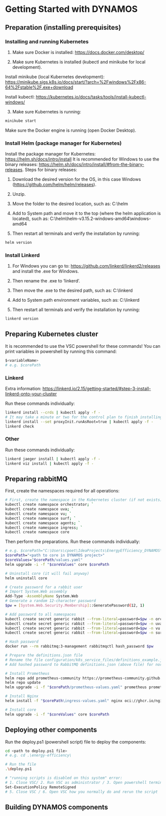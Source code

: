 # Getting Started with DYNAMOS
## Preparation (installing prerequisites)
### Installing and running Kubernetes
1. Make sure Docker is installed: https://docs.docker.com/desktop/ 

2. Make sure Kubernetes is installed (kubectl and minikube for local development). 

Install minikube (local Kubernetes development): https://minikube.sigs.k8s.io/docs/start/?arch=%2Fwindows%2Fx86-64%2Fstable%2F.exe+download

Install kubectl: https://kubernetes.io/docs/tasks/tools/install-kubectl-windows/

3. Make sure Kubernetes is running:
```sh
minikube start
```
Make sure the Docker engine is running (open Docker Desktop).

### Install Helm (package manager for Kubernetes)
Install the package manager for Kubernetes: https://helm.sh/docs/intro/install
It is recommended for Windows to use the binary releases: https://helm.sh/docs/intro/install/#from-the-binary-releases. Steps for binary releases:
1. Download the desired version for the OS, in this case Windows (https://github.com/helm/helm/releases).

2. Unzip.

3. Move the folder to the desired location, such as: C:\helm

4. Add to System path and move it to the top (where the helm application is located), such as:
C:\helm\helm-v3.15.2-windows-amd64\windows-amd64

5. Then restart all terminals and verify the installation by running:
```sh
helm version
```

### Install Linkerd
1. For Windows you can go to: https://github.com/linkerd/linkerd2/releases and install the .exe for Windows.

2. Then rename the .exe to ‘linkerd’.

3. Then move the .exe to the desired path, such as: C:\linkerd

4. Add to System path environment variables, such as: C:\linkerd

5. Then restart all terminals and verify the installation by running:
```sh
linkerd version
```

## Preparing Kubernetes cluster
It is recommended to use the VSC powershell for these commands! You can print variables in powershell by running this command:
```sh
$<variableName>
# e.g. $corePath
```

### Linkerd
Extra information: https://linkerd.io/2.15/getting-started/#step-3-install-linkerd-onto-your-cluster

Run these commands individually:
```sh
linkerd install --crds | kubectl apply -f -
# It may take a minute or two for the control plan to finish installing
linkerd install --set proxyInit.runAsRoot=true | kubectl apply -f -
linkerd check
```

### Other
Run these commands individually:
```sh
linkerd jaeger install | kubectl apply -f -
linkerd viz install | kubectl apply -f -
```


## Preparing rabbitMQ
First, create the namespaces required for all operations:
```sh
# First, create the namespace in the Kubernetes cluster (if not exists)
kubectl create namespace orchestrator; `
kubectl create namespace uva; `
kubectl create namespace vu; `
kubectl create namespace surf; `
kubectl create namespace agents; `
kubectl create namespace ingress; `
kubectl create namespace core
```

Then perform the preparations. Run these commands individually:
```sh
# e.g. $corePath="C:\Users\cpoet\IdeaProjects\EnergyEfficiency_DYNAMOS\charts\core"
$corePath="<path to core in DYNAMOS project>"
$coreValues="$corePath/values.yaml"
helm upgrade -i -f "$coreValues" core $corePath

# Uninstall core (it will fail anyway)
helm uninstall core

# Create password for a rabbit user
# Import System.Web assembly
Add-Type -AssemblyName System.Web
# Generate a random 12-character password
$pw = [System.Web.Security.Membership]::GeneratePassword(12, 1)

# Add password to all namespaces
kubectl create secret generic rabbit --from-literal=password=$pw -n orchestrator
kubectl create secret generic rabbit --from-literal=password=$pw -n uva
kubectl create secret generic rabbit --from-literal=password=$pw -n vu
kubectl create secret generic rabbit --from-literal=password=$pw -n surf

# Hash password
docker run --rm rabbitmq:3-management rabbitmqctl hash_password $pw

# Prepare the definitions.json file
# Rename the file configuration/k8s_service_files/definitions_example.json to definitions.json
# Add hashed password to RabbitMQ definitions.json (above file) for normal_user password_hash

# Install Prometheus
helm repo add prometheus-community https://prometheus-community.github.io/helm-charts
helm repo update
helm upgrade -i -f "$corePath/prometheus-values.yaml" prometheus prometheus-community/prometheus

# Install Nginx
helm install -f "$corePath\ingress-values.yaml" nginx oci://ghcr.io/nginxinc/charts/nginx-ingress -n ingress --version 0.18.0

# Install core
helm upgrade -i -f "$coreValues" core $corePath
```

## Deploying other components
Run the deploy.ps1 (powershell script) file to deploy the components:
```sh
cd <path to deploy.ps1 file>
# e.g. cd .\energy-efficiency\

# Run the file
.\deploy.ps1

# "running scripts is disabled on this system" error:
# 1. Close VSC/ 2. Run VSC as administrator / 3. Open powershell terminal / 4. Run:
Set-ExecutionPolicy RemoteSigned
# 5. Close VSC / 6. Open VSC how you normally do and rerun the script
```


## Building DYNAMOS components